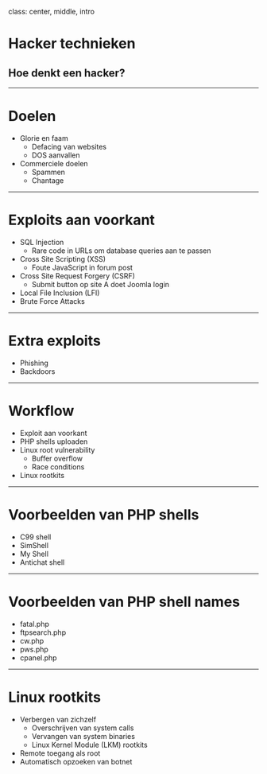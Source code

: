 class: center, middle, intro
# Hacker technieken
## Hoe denkt een hacker?

---
# Doelen
* Glorie en faam
    - Defacing van websites
    - DOS aanvallen
* Commerciele doelen
    - Spammen
    - Chantage

---
# Exploits aan voorkant
- SQL Injection
    - Rare code in URLs om database queries aan te passen
- Cross Site Scripting (XSS)
    - Foute JavaScript in forum post
- Cross Site Request Forgery (CSRF)
    - Submit button op site A doet Joomla login
- Local File Inclusion (LFI)
- Brute Force Attacks

---
# Extra exploits
- Phishing
- Backdoors

---
# Workflow
- Exploit aan voorkant
- PHP shells uploaden
- Linux root vulnerability
    - Buffer overflow
    - Race conditions
- Linux rootkits

---
# Voorbeelden van PHP shells
- C99 shell
- SimShell
- My Shell
- Antichat shell

---
# Voorbeelden van PHP shell names
- fatal.php
- ftpsearch.php
- cw.php
- pws.php
- cpanel.php

---
# Linux rootkits
- Verbergen van zichzelf
    - Overschrijven van system calls
    - Vervangen van system binaries
    - Linux Kernel Module (LKM) rootkits
- Remote toegang als root
- Automatisch opzoeken van botnet
